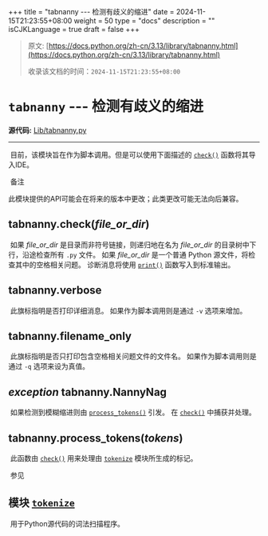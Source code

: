 +++
title = "tabnanny --- 检测有歧义的缩进"
date = 2024-11-15T21:23:55+08:00
weight = 50
type = "docs"
description = ""
isCJKLanguage = true
draft = false
+++

> 原文: [https://docs.python.org/zh-cn/3.13/library/tabnanny.html](https://docs.python.org/zh-cn/3.13/library/tabnanny.html)
>
> 收录该文档的时间：`2024-11-15T21:23:55+08:00`

# `tabnanny` --- 检测有歧义的缩进

**源代码:** [Lib/tabnanny.py](https://github.com/python/cpython/tree/3.13/Lib/tabnanny.py)

------

​	目前，该模块旨在作为脚本调用。但是可以使用下面描述的 [`check()`](https://docs.python.org/zh-cn/3.13/library/tabnanny.html#tabnanny.check) 函数将其导入IDE。

​	备注

 

​	此模块提供的API可能会在将来的版本中更改；此类更改可能无法向后兼容。

## tabnanny.**check**(*file_or_dir*)

​	如果 *file_or_dir* 是目录而非符号链接，则递归地在名为 *file_or_dir* 的目录树中下行，沿途检查所有 `.py` 文件。 如果 *file_or_dir* 是一个普通 Python 源文件，将检查其中的空格相关问题。 诊断消息将使用 [`print()`](https://docs.python.org/zh-cn/3.13/library/functions.html#print) 函数写入到标准输出。

## tabnanny.**verbose**

​	此旗标指明是否打印详细消息。 如果作为脚本调用则是通过 `-v` 选项来增加。

## tabnanny.**filename_only**

​	此旗标指明是否只打印包含空格相关问题文件的文件名。 如果作为脚本调用则是通过 `-q` 选项来设为真值。

## *exception* tabnanny.**NannyNag**

​	如果检测到模糊缩进则由 [`process_tokens()`](https://docs.python.org/zh-cn/3.13/library/tabnanny.html#tabnanny.process_tokens) 引发。 在 [`check()`](https://docs.python.org/zh-cn/3.13/library/tabnanny.html#tabnanny.check) 中捕获并处理。

## tabnanny.**process_tokens**(*tokens*)

​	此函数由 [`check()`](https://docs.python.org/zh-cn/3.13/library/tabnanny.html#tabnanny.check) 用来处理由 [`tokenize`](https://docs.python.org/zh-cn/3.13/library/tokenize.html#module-tokenize) 模块所生成的标记。

​	参见

## 模块 [`tokenize`](https://docs.python.org/zh-cn/3.13/library/tokenize.html#module-tokenize)

​	用于Python源代码的词法扫描程序。
